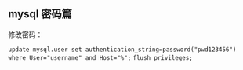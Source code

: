 ## mysql 密码篇

修改密码：

`update mysql.user set authentication_string=password("pwd123456") where User="username" and Host="%";`
`flush privileges;`

